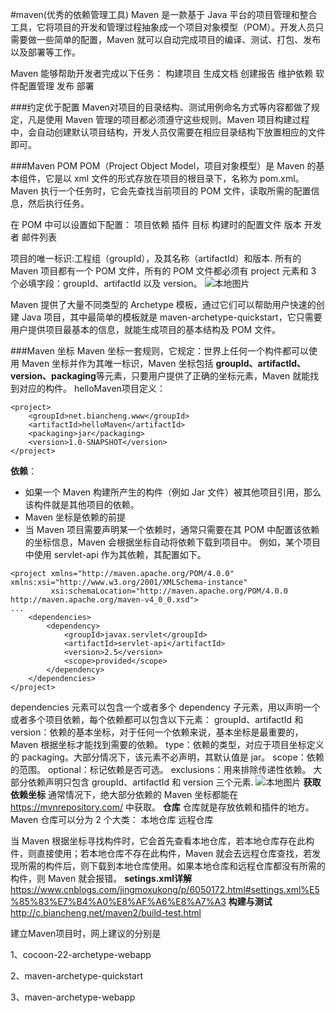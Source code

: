 #maven(优秀的依赖管理工具)
Maven 是一款基于 Java 平台的项目管理和整合工具，它将项目的开发和管理过程抽象成一个项目对象模型（POM）。开发人员只需要做一些简单的配置，Maven 就可以自动完成项目的编译、测试、打包、发布以及部署等工作。

Maven 能够帮助开发者完成以下任务：
构建项目
生成文档
创建报告
维护依赖
软件配置管理
发布
部署

###约定优于配置
Maven对项目的目录结构、测试用例命名方式等内容都做了规定，凡是使用 Maven 管理的项目都必须遵守这些规则。Maven 项目构建过程中，会自动创建默认项目结构，开发人员仅需要在相应目录结构下放置相应的文件即可。

###Maven POM
POM（Project Object Model，项目对象模型）是 Maven 的基本组件，它是以 xml 文件的形式存放在项目的根目录下，名称为 pom.xml。 Maven 执行一个任务时，它会先查找当前项目的 POM 文件，读取所需的配置信息，然后执行任务。

在 POM 中可以设置如下配置：
项目依赖
插件
目标
构建时的配置文件
版本 
开发者
邮件列表

项目的唯一标识:工程组（groupId），及其名称（artifactId）和版本.
所有的 Maven 项目都有一个 POM 文件，所有的 POM 文件都必须有 project 元素和 3 个必填字段：groupId、artifactId 以及 version。
![本地图片](/pom1.png)


Maven 提供了大量不同类型的 Archetype 模板，通过它们可以帮助用户快速的创建 Java 项目，其中最简单的模板就是 maven-archetype-quickstart，它只需要用户提供项目最基本的信息，就能生成项目的基本结构及 POM 文件。

###Maven 坐标
Maven 坐标一套规则，它规定：世界上任何一个构件都可以使用 Maven 坐标并作为其唯一标识，Maven 坐标包括 **groupId、artifactId、version、packaging**等元素，只要用户提供了正确的坐标元素，Maven 就能找到对应的构件。 
helloMaven项目定义：
```
<project> 
    <groupId>net.biancheng.www</groupId>
    <artifactId>helloMaven</artifactId>
    <packaging>jar</packaging>
    <version>1.0-SNAPSHOT</version>
</project>
```

**依赖**：
- 如果一个 Maven 构建所产生的构件（例如 Jar 文件）被其他项目引用，那么该构件就是其他项目的依赖。
- Maven 坐标是依赖的前提
- 当 Maven 项目需要声明某一个依赖时，通常只需要在其 POM 中配置该依赖的坐标信息，Maven 会根据坐标自动将依赖下载到项目中。
例如，某个项目中使用 servlet-api 作为其依赖，其配置如下。
```
<project xmlns="http://maven.apache.org/POM/4.0.0" xmlns:xsi="http://www.w3.org/2001/XMLSchema-instance"
         xsi:schemaLocation="http://maven.apache.org/POM/4.0.0 http://maven.apache.org/maven-v4_0_0.xsd">
...
    <dependencies>
        <dependency>
            <groupId>javax.servlet</groupId>
            <artifactId>servlet-api</artifactId>
            <version>2.5</version>
            <scope>provided</scope>
        </dependency>
    </dependencies>
</project>
```
dependencies 元素可以包含一个或者多个 dependency 子元素，用以声明一个或者多个项目依赖，每个依赖都可以包含以下元素：
groupId、artifactId 和 version：依赖的基本坐标，对于任何一个依赖来说，基本坐标是最重要的，Maven 根据坐标才能找到需要的依赖。
type：依赖的类型，对应于项目坐标定义的 packaging。大部分情况下，该元素不必声明，其默认值是 jar。
scope：依赖的范围。
optional：标记依赖是否可选。
exclusions：用来排除传递性依赖。
大部分依赖声明只包含 groupId、artifactId 和 version 三个元素.
![本地图片](/pom1.png)
**获取依赖坐标**
通常情况下，绝大部分依赖的 Maven 坐标都能在 https://mvnrepository.com/ 中获取。
**仓库**
仓库就是存放依赖和插件的地方。
Maven 仓库可以分为 2 个大类：
本地仓库
远程仓库

当 Maven 根据坐标寻找构件时，它会首先查看本地仓库，若本地仓库存在此构件，则直接使用；若本地仓库不存在此构件，Maven 就会去远程仓库查找，若发现所需的构件后，则下载到本地仓库使用。如果本地仓库和远程仓库都没有所需的构件，则 Maven 就会报错。
**setings.xml详解**
https://www.cnblogs.com/jingmoxukong/p/6050172.html#settings.xml%E5%85%83%E7%B4%A0%E8%AF%A6%E8%A7%A3
**构建与测试**
http://c.biancheng.net/maven2/build-test.html


建立Maven项目时，网上建议的分别是 

1、cocoon-22-archetype-webapp

2、maven-archetype-quickstart

3、maven-archetype-webapp